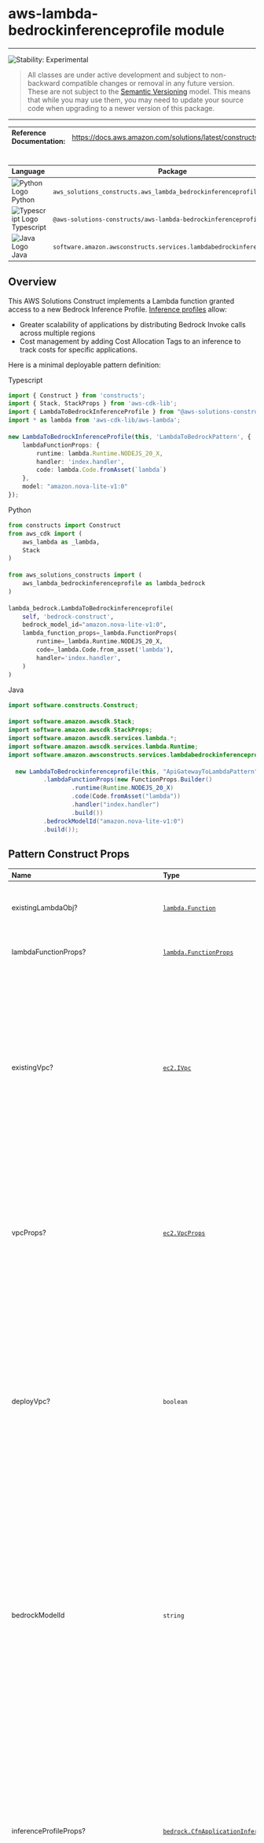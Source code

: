 # aws-lambda-bedrockinferenceprofile module
<!--BEGIN STABILITY BANNER-->

---

![Stability: Experimental](https://img.shields.io/badge/stability-Experimental-important.svg?style=for-the-badge)

> All classes are under active development and subject to non-backward compatible changes or removal in any
> future version. These are not subject to the [Semantic Versioning](https://semver.org/) model.
> This means that while you may use them, you may need to update your source code when upgrading to a newer version of this package.

---
<!--END STABILITY BANNER-->

| **Reference Documentation**:| <span style="font-weight: normal">https://docs.aws.amazon.com/solutions/latest/constructs/</span>|
|:-------------|:-------------|
<div style="height:8px"></div>

| **Language**     | **Package**        |
|:-------------|-----------------|
|![Python Logo](https://docs.aws.amazon.com/cdk/api/latest/img/python32.png) Python|`aws_solutions_constructs.aws_lambda_bedrockinferenceprofile`|
|![Typescript Logo](https://docs.aws.amazon.com/cdk/api/latest/img/typescript32.png) Typescript|`@aws-solutions-constructs/aws-lambda-bedrockinferenceprofile`|
|![Java Logo](https://docs.aws.amazon.com/cdk/api/latest/img/java32.png) Java|`software.amazon.awsconstructs.services.lambdabedrockinferenceprofile`|

## Overview
This AWS Solutions Construct implements a Lambda function granted access to a new Bedrock Inference Profile. [Inference profiles](https://aws.amazon.com/blogs/machine-learning/getting-started-with-cross-region-inference-in-amazon-bedrock/) allow:
* Greater scalability of applications by distributing Bedrock Invoke calls across multiple regions
* Cost management by adding Cost Allocation Tags to an inference to track costs for specific applications.

Here is a minimal deployable pattern definition:

Typescript
``` typescript
import { Construct } from 'constructs';
import { Stack, StackProps } from 'aws-cdk-lib';
import { LambdaToBedrockInferenceProfile } from "@aws-solutions-constructs/aws-lambda-bedrockinferenceprofile";
import * as lambda from 'aws-cdk-lib/aws-lambda';

new LambdaToBedrockInferenceProfile(this, 'LambdaToBedrockPattern', {
    lambdaFunctionProps: {
        runtime: lambda.Runtime.NODEJS_20_X,
        handler: 'index.handler',
        code: lambda.Code.fromAsset(`lambda`)
    },
    model: "amazon.nova-lite-v1:0"
});
```

Python
``` python
from constructs import Construct
from aws_cdk import (
    aws_lambda as _lambda,
    Stack
)

from aws_solutions_constructs import (
    aws_lambda_bedrockinferenceprofile as lambda_bedrock
)

lambda_bedrock.LambdaToBedrockinferenceprofile(
    self, 'bedrock-construct',
    bedrock_model_id="amazon.nova-lite-v1:0",
    lambda_function_props=_lambda.FunctionProps(
        runtime=_lambda.Runtime.NODEJS_20_X,
        code=_lambda.Code.from_asset('lambda'),
        handler='index.handler',
    )
)
```

Java
``` java
import software.constructs.Construct;

import software.amazon.awscdk.Stack;
import software.amazon.awscdk.StackProps;
import software.amazon.awscdk.services.lambda.*;
import software.amazon.awscdk.services.lambda.Runtime;
import software.amazon.awsconstructs.services.lambdabedrockinferenceprofile.*;

  new LambdaToBedrockinferenceprofile(this, "ApiGatewayToLambdaPattern", new LambdaToBedrockinferenceprofileProps.Builder()
          .lambdaFunctionProps(new FunctionProps.Builder()
                  .runtime(Runtime.NODEJS_20_X)
                  .code(Code.fromAsset("lambda"))
                  .handler("index.handler")
                  .build())
          .bedrockModelId("amazon.nova-lite-v1:0")
          .build());
```

## Pattern Construct Props

| **Name**     | **Type**        | **Description** |
|:-------------|:----------------|-----------------|
|existingLambdaObj?|[`lambda.Function`](https://docs.aws.amazon.com/cdk/api/v2/docs/aws-cdk-lib.aws_lambda.Function.html)|Existing instance of Lambda Function object, providing both this and `lambdaFunctionProps` will cause an error.|
|lambdaFunctionProps?|[`lambda.FunctionProps`](https://docs.aws.amazon.com/cdk/api/v2/docs/aws-cdk-lib.aws_lambda.FunctionProps.html)|Optional user provided props to override the default props for the Lambda function.|
|existingVpc?|[`ec2.IVpc`](https://docs.aws.amazon.com/cdk/api/v2/docs/aws-cdk-lib.aws_ec2.IVpc.html)|An optional, existing VPC into which this pattern should be deployed. When deployed in a VPC, the Lambda function will use ENIs in the VPC to access network resources and an Interface Endpoint will be created in the VPC for Amazon Bedrock and Bedrock-Runtime. If an existing VPC is provided, the `deployVpc` property cannot be `true`. This uses `ec2.IVpc` to allow clients to supply VPCs that exist outside the stack using the [`ec2.Vpc.fromLookup()`](https://docs.aws.amazon.com/cdk/api/v2/docs/aws-cdk-lib.aws_ec2.Vpc.html#static-fromwbrlookupscope-id-options) method.|
|vpcProps?|[`ec2.VpcProps`](https://docs.aws.amazon.com/cdk/api/v2/docs/aws-cdk-lib.aws_ec2.VpcProps.html)|Optional user provided properties to override the default properties for the new VPC. `enableDnsHostnames`, `enableDnsSupport`, `natGateways` and `subnetConfiguration` are set by the pattern, so any values for those properties supplied here will be overridden. If `deployVpc` is not `true` then this property will be ignored.|
|deployVpc?|`boolean`|Whether to create a new VPC based on `vpcProps` into which to deploy this pattern. Setting this to true will deploy the minimal, most private VPC to run the pattern:<ul><li> One isolated subnet in each Availability Zone used by the CDK program</li><li>`enableDnsHostnames` and `enableDnsSupport` will both be set to true</li></ul>If this property is `true` then `existingVpc` cannot be specified. Defaults to `false`.|
|bedrockModelId|`string`|The foundation model to use with the inference profile. Depending on whether the deployment is cross region or single region, he construct will create the correct inference profile name and and assign IAM permissions to the Lambda function allowing access to the foundation model in all appropriate regions. For all of this to occur, the model must be specified here and *not* in `inferenceProfileProps`. Be certain that the account is granted access to the foundation model in [all the regions covered by the cross-region inference profile](https://docs.aws.amazon.com/bedrock/latest/userguide/inference-profiles-support.html).|
|inferenceProfileProps?|[`bedrock.CfnApplicationInferenceProfileProps`](https://docs.aws.amazon.com/cdk/api/v2/docs/aws-cdk-lib.aws_bedrock.CfnApplicationInferenceProfileProps.html)|This is where you set tags required for tracking inference calls. Do not populate the copyFrom attribute - the construct will populate this based upon the model sent in bedrockModelId (this allows the construct to correctly create all the other dependencies like the required IAM policies). If the copyFrom attribute is supplied here the construct will throw an error. The construct will also set a unique, stack specific inferenceProfileName - you may override that name here, but it is not recommended. 
|deployCrossRegionProfile|boolean| Whether to deploy a cross-region inference profile that will automatically distribute Invoke calls across multiple regions. Note that at the time of this writing, cross-region profiles are only available in [US, EMEA and APAC](https://docs.aws.amazon.com/bedrock/latest/userguide/inference-profiles-support.html). Single region profiles are available in every region supporting Bedrock models. Defaults to `true`|
|foundationModelEnvironmentVariableName?|string|Optional Name for the Lambda function environment variable set to the Model name. Defaults to BEDROCK_MODEL|
|inferenceProfileEnvironmentVariableName?|string|Optional Name for the Lambda function environment variable set to the inference profile arn. Defaults to BEDROCK_PROFILE|

## Pattern Properties

| **Name**     | **Type**        | **Description** |
|:-------------|:----------------|-----------------|
|lambdaFunction|[`lambda.Function`](https://docs.aws.amazon.com/cdk/api/v2/docs/aws-cdk-lib.aws_lambda.Function.html)|Returns an instance of the Lambda function created by the pattern.|
|inferenceProfile|[`CfnApplicationInferenceProfile`](https://docs.aws.amazon.com/cdk/api/v2/docs/aws-cdk-lib.aws_bedrock.CfnApplicationInferenceProfile.html)|The inference profile created by the construct.|
|vpc?|[`ec2.IVpc`](https://docs.aws.amazon.com/cdk/api/v2/docs/aws-cdk-lib.aws_ec2.IVpc.html)|Returns an interface on the VPC used by the pattern (if any). This may be a VPC created by the pattern or the VPC supplied to the pattern constructor.|

## Default settings

Out of the box implementation of the Construct without any override will set the following defaults:

### AWS Lambda Function
* Configure limited privilege access IAM role for Lambda function, granting Invoke privileges for:
  * The new inference profile  
  * The appropriate foundation model in all regions in the geographic area. For single region inference profiles, access is only granted to model in the current region. 
* Enable reusing connections with Keep-Alive for NodeJs Lambda function
* Enable X-Ray Tracing
* Set Environment Variables
  * (default) BEDROCK_PROFILE
  * (default) BEDROCK_MODEL

### Amazon Bedrock Inference Profile
* Cross-region inference profile for provided model by default
* Geographic area prefix in arn defaults to value appropriate for deployment region (e.g. would us 'us' for us-east-1 deployment)

## Architecture
![Architecture Diagram](architecture.png)

***
&copy; Copyright Amazon.com, Inc. or its affiliates. All Rights Reserved.
